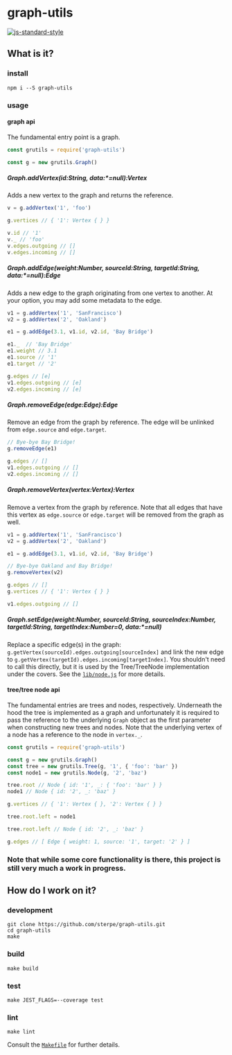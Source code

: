 # graph-utils

[![js-standard-style](https://cdn.rawgit.com/feross/standard/master/badge.svg)](https://github.com/feross/standard)

## What is it?

### install
```
npm i --S graph-utils
```

### usage

#### graph api

The fundamental entry point is a graph.
```javascript
const grutils = require('graph-utils')

const g = new grutils.Graph()
```

##### Graph.addVertex(id:String, data:*=null):Vertex
Adds a new vertex to the graph and returns the reference.

```javascript
v = g.addVertex('1', 'foo')

g.vertices // { '1': Vertex { } }

v.id // '1'
v._ // 'foo'
v.edges.outgoing // []
v.edges.incoming // []
```
##### Graph.addEdge(weight:Number, sourceId:String, targetId:String, data:*=null):Edge
Adds a new edge to the graph originating from one vertex to another.
At your option, you may add some metadata to the edge.

```javascript
v1 = g.addVertex('1', 'SanFrancisco')
v2 = g.addVertex('2', 'Oakland')

e1 = g.addEdge(3.1, v1.id, v2.id, 'Bay Bridge')

e1._  // 'Bay Bridge'
e1.weight // 3.1
e1.source // '1'
e1.target // '2'

g.edges // [e]
v1.edges.outgoing // [e]
v2.edges.incoming // [e]
```
##### Graph.removeEdge(edge:Edge):Edge
Remove an edge from the graph by reference.  The edge
will be unlinked from `edge.source` and `edge.target`.
```javascript
// Bye-bye Bay Bridge!
g.removeEdge(e1)

g.edges // []
v1.edges.outgoing // []
v2.edges.incoming // []
```

##### Graph.removeVertex(vertex:Vertex):Vertex
Remove a vertex from the graph by reference.  Note that all edges 
that have this vertex as `edge.source` or `edge.target` will 
be removed from the graph as well.

```javascript
v1 = g.addVertex('1', 'SanFrancisco')
v2 = g.addVertex('2', 'Oakland')

e1 = g.addEdge(3.1, v1.id, v2.id, 'Bay Bridge')

// Bye-bye Oakland and Bay Bridge!
g.removeVertex(v2)

g.edges // []
g.vertices // { '1': Vertex { } }

v1.edges.outgoing // []
```
##### Graph.setEdge(weight:Number, sourceId:String, sourceIndex:Number, targetId:String, targetIndex:Number=0, data:*=null)
Replace a specific edge(s) in the graph: `g.getVertex(sourceId).edges.outgoing[sourceIndex]`
and link the new edge to `g.getVertex(targetId).edges.incoming[targetIndex]`.  You shouldn't 
need to call this directly, but it is used by the Tree/TreeNode implementation under the
covers.  See the [`lib/node.js`](lib/node.js) for more details.

#### tree/tree node api
The fundamental entries are trees and nodes, respectively. 
Underneath the hood the tree is implemented as a graph and
unfortunately it is required to pass the reference to the 
underlying `Graph` object as the first parameter when
constructing new trees and nodes.  Note that the underlying
vertex of a node has a reference to the node in `vertex._`.

```javascript
const grutils = require('graph-utils')

const g = new grutils.Graph()
const tree = new grutils.Tree(g, '1', { 'foo': 'bar' })
const node1 = new grutils.Node(g, '2', 'baz')

tree.root // Node { id: '1', _: { 'foo': 'bar' } }
node1 // Node { id: '2', _: 'baz' }

g.vertices // { '1': Vertex { }, '2': Vertex { } }

tree.root.left = node1

tree.root.left // Node { id: '2', _: 'baz' }

g.edges // [ Edge { weight: 1, source: '1', target: '2' } ]
```

### Note that while some core functionality is there, this project is still very much a work in progress.
## How do I work on it?

### development
```
git clone https://github.com/sterpe/graph-utils.git
cd graph-utils
make
```

### build
```
make build
```
### test
```
make JEST_FLAGS=--coverage test
```

### lint
```
make lint
```

Consult the [`Makefile`](Makefile) for further details.
